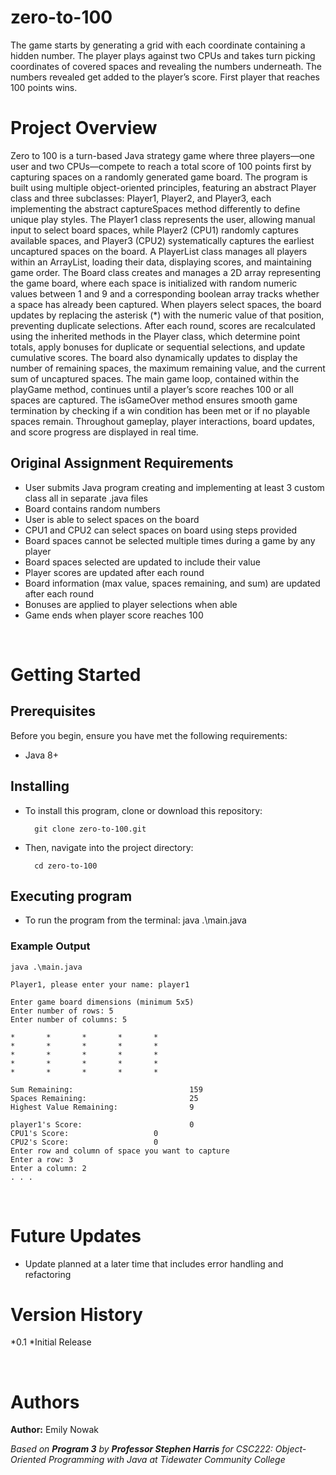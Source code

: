 # zero-to-100
The game starts by generating a grid with each coordinate containing a hidden number. The player plays against two CPUs and takes turn picking coordinates of covered spaces and revealing the numbers underneath. The numbers revealed get added to the player’s score. First player that reaches 100 points wins.

# Project Overview
Zero to 100 is a turn-based Java strategy game where three players—one user and two CPUs—compete to reach a total score of 100 points first by capturing spaces on a randomly generated game board. The program is built using multiple object-oriented principles, featuring an abstract Player class and three subclasses: Player1, Player2, and Player3, each implementing the abstract captureSpaces method differently to define unique play styles. The Player1 class represents the user, allowing manual input to select board spaces, while Player2 (CPU1) randomly captures available spaces, and Player3 (CPU2) systematically captures the earliest uncaptured spaces on the board. A PlayerList class manages all players within an ArrayList, loading their data, displaying scores, and maintaining game order. The Board class creates and manages a 2D array representing the game board, where each space is initialized with random numeric values between 1 and 9 and a corresponding boolean array tracks whether a space has already been captured. When players select spaces, the board updates by replacing the asterisk (*) with the numeric value of that position, preventing duplicate selections. After each round, scores are recalculated using the inherited methods in the Player class, which determine point totals, apply bonuses for duplicate or sequential selections, and update cumulative scores. The board also dynamically updates to display the number of remaining spaces, the maximum remaining value, and the current sum of uncaptured spaces. The main game loop, contained within the playGame method, continues until a player’s score reaches 100 or all spaces are captured. The isGameOver method ensures smooth game termination by checking if a win condition has been met or if no playable spaces remain. Throughout gameplay, player interactions, board updates, and score progress are displayed in real time.

## Original Assignment Requirements
* User submits Java program creating and implementing at least 3 custom class all in separate .java files 
* Board contains random numbers 
* User is able to select spaces on the board 
* CPU1 and CPU2 can select spaces on board using steps provided 
* Board spaces cannot be selected multiple times during a game by any player 
* Board spaces selected are updated to include their value 
* Player scores are updated after each round 
* Board information (max value, spaces remaining, and sum) are updated after each round 
* Bonuses are applied to player selections when able
* Game ends when player score reaches 100 


<br />

# Getting Started
## Prerequisites

Before you begin, ensure you have met the following requirements:
* Java 8+

## Installing

* To install this program, clone or download this repository:

        git clone zero-to-100.git

* Then, navigate into the project directory:

        cd zero-to-100


## Executing program
* To run the program from the terminal:
        java .\main.java

### Example Output
```java .\main.java```
```
Player1, please enter your name: player1

Enter game board dimensions (minimum 5x5)
Enter number of rows: 5
Enter number of columns: 5

*       *       *       *       *
*       *       *       *       *
*       *       *       *       *
*       *       *       *       *
*       *       *       *       *

Sum Remaining:                          159
Spaces Remaining:                       25
Highest Value Remaining:                9

player1's Score:                        0
CPU1's Score:                   0
CPU2's Score:                   0
Enter row and column of space you want to capture
Enter a row: 3
Enter a column: 2
. . .
```


<br />

# Future Updates

* Update planned at a later time that includes error handling and refactoring

# Version History
*0.1
    *Initial Release

<br />

# Authors

**Author:** Emily Nowak

*Based on **Program 3** by **Professor Stephen Harris** for CSC222: Object-Oriented Programming with Java at Tidewater Community College*

<br />